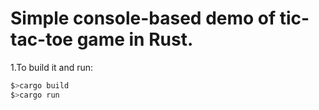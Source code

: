 # Simple console-based demo of tic-tac-toe game in Rust.

 1.To build it and run:
  ```bash
  $>cargo build
  $>cargo run
  
  ```
